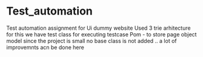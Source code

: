 # Test_automation

Test automation assignment for Ui dummy website 
Used 3 trie arhitecture for this 
we have test class for executing testcase 
Pom - to store page object model 
since the project is small no base class is not added .. a lot of improvemnts acn be done here 
